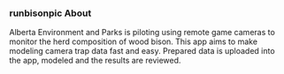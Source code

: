 <!---
Copyright 2023 Province of Alberta

Licensed under the Apache License, Version 2.0 (the "License");
you may not use this file except in compliance with the License.
You may obtain a copy of the License at

http://www.apache.org/licenses/LICENSE-2.0

Unless required by applicable law or agreed to in writing, software
distributed under the License is distributed on an "AS IS" BASIS,
WITHOUT WARRANTIES OR CONDITIONS OF ANY KIND, either express or implied.
See the License for the specific language governing permissions and
limitations under the License.
-->

### runbisonpic About

Alberta Environment and Parks is piloting using remote game cameras to monitor the herd composition of wood bison.
This app aims to make modeling camera trap data fast and easy. 
Prepared data is uploaded into the app, modeled and the results are reviewed. 
